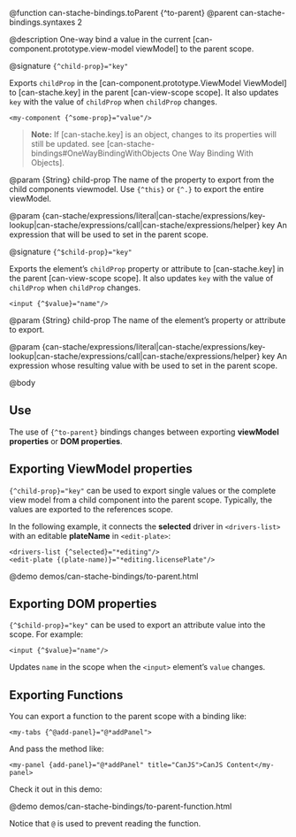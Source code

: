 @function can-stache-bindings.toParent {^to-parent}
@parent can-stache-bindings.syntaxes 2

@description One-way bind a value in the current [can-component.prototype.view-model viewModel] to the parent scope.

@signature `{^child-prop}="key"`

Exports `childProp` in the [can-component.prototype.ViewModel ViewModel] to [can-stache.key] in the parent [can-view-scope scope]. It also updates
`key` with the value of `childProp` when `childProp` changes.

```
<my-component {^some-prop}="value"/>
```

> __Note:__ If [can-stache.key] is an object, changes to its properties will still be updated. see [can-stache-bindings#OneWayBindingWithObjects One Way Binding With Objects].

@param {String} child-prop The name of the property to export from the
child components viewmodel. Use `{^this}` or `{^.}` to export the entire viewModel.

@param {can-stache/expressions/literal|can-stache/expressions/key-lookup|can-stache/expressions/call|can-stache/expressions/helper} key An expression that will be used to set in the parent scope.

@signature `{^$child-prop}="key"`

  Exports the element’s `childProp` property or attribute to [can-stache.key] in the parent [can-view-scope scope]. It also updates
  `key` with the value of `childProp` when `childProp` changes.

  ```
  <input {^$value}="name"/>
  ```

  @param {String} child-prop The name of the element’s property or attribute to export.

  @param {can-stache/expressions/literal|can-stache/expressions/key-lookup|can-stache/expressions/call|can-stache/expressions/helper} key An expression whose resulting value with be used to set in the parent scope.


@body

## Use

The use of `{^to-parent}` bindings changes between exporting __viewModel properties__ or __DOM properties__.

## Exporting ViewModel properties

`{^child-prop}="key"` can be used to export single values or the complete view model from a
child component into the parent scope. Typically, the values are exported to the references scope.

In the following example, it connects the __selected__ driver in `<drivers-list>` with an editable __plateName__ in
`<edit-plate>`:

    <drivers-list {^selected}="*editing"/>
    <edit-plate {(plate-name)}="*editing.licensePlate"/>

@demo demos/can-stache-bindings/to-parent.html

## Exporting DOM properties

`{^$child-prop}="key"` can be used to export an attribute value into the scope.  For example:

```
<input {^$value}="name"/>
```

Updates `name` in the scope when the `<input>` element’s `value` changes.

## Exporting Functions

You can export a function to the parent scope with a binding like:

```
<my-tabs {^@add-panel}="@*addPanel">
```

And pass the method like:

```
<my-panel {add-panel}="@*addPanel" title="CanJS">CanJS Content</my-panel>
```

Check it out in this demo:

@demo demos/can-stache-bindings/to-parent-function.html

Notice that `@` is used to prevent reading the function.  
